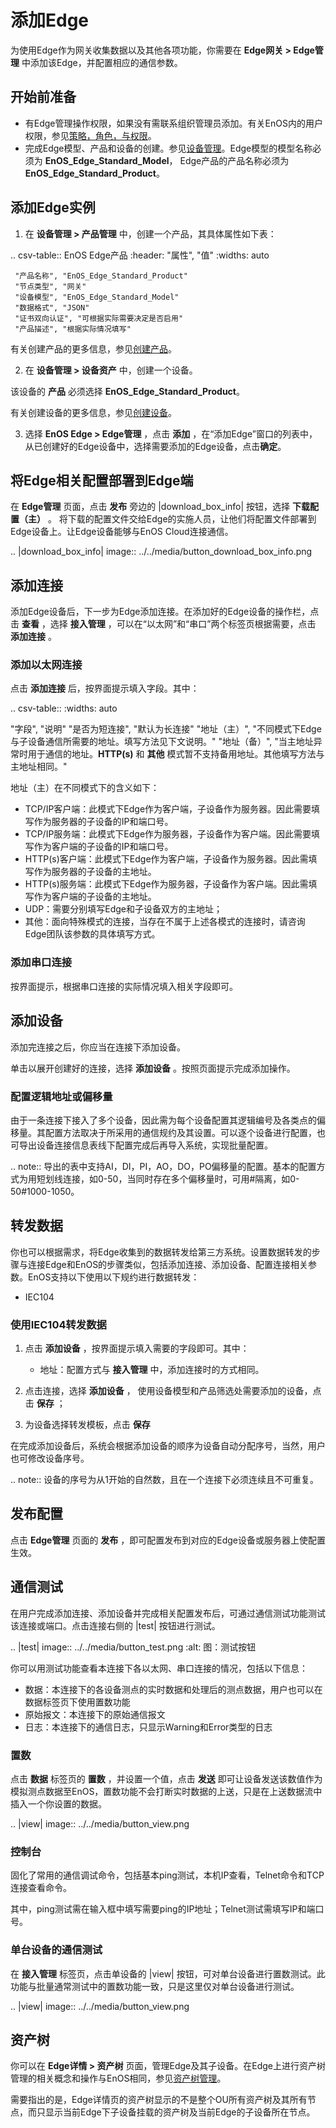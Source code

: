# 添加Edge

为使用Edge作为网关收集数据以及其他各项功能，你需要在 **Edge网关 > Edge管理** 中添加该Edge，并配置相应的通信参数。

## 开始前准备

- 有Edge管理操作权限，如果没有需联系组织管理员添加。有关EnOS内的用户权限，参见[策略，角色，与权限](/docs/iam/zh_CN/2.0.9/access_policy)。
- 完成Edge模型、产品和设备的创建。参见[设备管理](/docs/device-connection/zh_CN/2.0.9/device_management_overview)。Edge模型的模型名称必须为 **EnOS_Edge_Standard_Model**， Edge产品的产品名称必须为 **EnOS_Edge_Standard_Product**。

## 添加Edge实例

1. 在 **设备管理 > 产品管理** 中，创建一个产品，其具体属性如下表：

  .. csv-table:: EnOS Edge产品
     :header: "属性", "值"
     :widths: auto

     "产品名称", "EnOS_Edge_Standard_Product"
     "节点类型", "网关"
     "设备模型", "EnOS_Edge_Standard_Model"
     "数据格式", "JSON"
     "证书双向认证", "可根据实际需要决定是否启用"
     "产品描述", "根据实际情况填写"

 有关创建产品的更多信息，参见[创建产品](/docs/device-connection/zh_CN/2.0.9/howto/device/manage/creating_product)。

2. 在 **设备管理 > 设备资产** 中，创建一个设备。

  该设备的 **产品** 必须选择 **EnOS_Edge_Standard_Product**。

  有关创建设备的更多信息，参见[创建设备](/docs/device-connection/zh_CN/2.0.9/howto/device/manage/creating_device)。

3. 选择 **EnOS Edge > Edge管理** ，点击 **添加** ，在“添加Edge”窗口的列表中，从已创建好的Edge设备中，选择需要添加的Edge设备，点击**确定**。

## 将Edge相关配置部署到Edge端

在 **Edge管理** 页面，点击 **发布** 旁边的 |download_box_info| 按钮，选择 **下载配置（主）** 。 将下载的配置文件交给Edge的实施人员，让他们将配置文件部署到Edge设备上。让Edge设备能够与EnOS Cloud连接通信。

.. |download_box_info| image:: ../../media/button_download_box_info.png

## 添加连接

添加Edge设备后，下一步为Edge添加连接。在添加好的Edge设备的操作栏，点击 **查看** ，选择 **接入管理** ，可以在“以太网”和“串口”两个标签页根据需要，点击 **添加连接** 。

### 添加以太网连接

点击 **添加连接** 后，按界面提示填入字段。其中：

.. csv-table::
   :widths: auto

   "字段", "说明"
   "是否为短连接", "默认为长连接"
   "地址（主）", "不同模式下Edge与子设备通信所需要的地址。填写方法见下文说明。"
   "地址（备）", "当主地址异常时用于通信的地址。**HTTP(s)** 和 **其他** 模式暂不支持备用地址。其他填写方法与主地址相同。"


地址（主）在不同模式下的含义如下：

- TCP/IP客户端：此模式下Edge作为客户端，子设备作为服务器。因此需要填写作为服务器的子设备的IP和端口号。
- TCP/IP服务端：此模式下Edge作为服务器，子设备作为客户端。因此需要填写作为客户端的子设备的IP和端口号。
- HTTP(s)客户端：此模式下Edge作为客户端，子设备作为服务器。因此需填写作为服务器的子设备的主地址。
- HTTP(s)服务端：此模式下Edge作为服务器，子设备作为客户端。因此需填写作为客户端的子设备的主地址。
- UDP：需要分别填写Edge和子设备双方的主地址；
- 其他：面向特殊模式的连接，当存在不属于上述各模式的连接时，请咨询Edge团队该参数的具体填写方式。

### 添加串口连接

按界面提示，根据串口连接的实际情况填入相关字段即可。

## 添加设备

添加完连接之后，你应当在连接下添加设备。

单击以展开创建好的连接，选择 **添加设备** 。按照页面提示完成添加操作。

### 配置逻辑地址或偏移量

由于一条连接下接入了多个设备，因此需为每个设备配置其逻辑编号及各类点的偏移量。其配置方法取决于所采用的通信规约及其设置。可以逐个设备进行配置，也可导出设备连接信息表线下配置完成后再导入系统，实现批量配置。

.. note:: 导出的表中支持AI，DI，PI，AO，DO，PO偏移量的配置。基本的配置方式为用短划线连接，如0-50，当同时存在多个偏移量时，可用\#隔离，如0-50\#1000-1050。


## 转发数据

你也可以根据需求，将Edge收集到的数据转发给第三方系统。设置数据转发的步骤与连接Edge和EnOS的步骤类似，包括添加连接、添加设备、配置连接相关参数。EnOS支持以下使用以下规约进行数据转发：

- IEC104

### 使用IEC104转发数据

1. 点击 **添加设备** ，按界面提示填入需要的字段即可。其中：

   - 地址：配置方式与 **接入管理** 中，添加连接时的方式相同。


2. 点击连接，选择 **添加设备** ， 使用设备模型和产品筛选处需要添加的设备，点击 **保存** ；

3. 为设备选择转发模板，点击 **保存**

在完成添加设备后，系统会根据添加设备的顺序为设备自动分配序号，当然，用户也可修改设备序号。

.. note:: 设备的序号为从1开始的自然数，且在一个连接下必须连续且不可重复。

## 发布配置

点击 **Edge管理** 页面的 **发布** ，即可配置发布到对应的Edge设备或服务器上使配置生效。

## 通信测试

在用户完成添加连接、添加设备并完成相关配置发布后，可通过通信测试功能测试该连接或端口。点击连接右侧的 |test| 按钮进行测试。

.. |test| image:: ../../media/button_test.png
   :alt: 图：测试按钮

你可以用测试功能查看本连接下各以太网、串口连接的情况，包括以下信息：

- 数据：本连接下的各设备测点的实时数据和处理后的测点数据，用户也可以在数据标签页下使用置数功能
- 原始报文：本连接下的原始通信报文
- 日志：本连接下的通信日志，只显示Warning和Error类型的日志

### 置数

点击 **数据** 标签页的 **置数** ，并设置一个值，点击 **发送** 即可让设备发送该数值作为模拟测点数据至EnOS，置数功能不会打断实时数据的上送，只是在上送数据流中插入一个你设置的数据。

.. |view| image:: ../../media/button_view.png

### 控制台

固化了常用的通信调试命令，包括基本ping测试，本机IP查看，Telnet命令和TCP连接查看命令。

其中，ping测试需在输入框中填写需要ping的IP地址；Telnet测试需填写IP和端口号。

### 单台设备的通信测试

在 **接入管理** 标签页，点击单设备的 |view| 按钮，可对单台设备进行置数测试。此功能与批量通常测试中的置数功能一致，只是这里仅对单台设备进行测试。

.. |view| image:: ../../media/button_view.png

## 资产树

你可以在 **Edge详情 > 资产树** 页面，管理Edge及其子设备。在Edge上进行资产树管理的相关概念和操作与EnOS相同，参见[资产树管理](/docs/device-connection/zh_CN/2.0.9/howto/asset_tree/index)。

需要指出的是，Edge详情页的资产树显示的不是整个OU所有资产树及其所有节点，而只显示当前Edge下子设备挂载的资产树及当前Edge的子设备所在节点。


<!--end-->
